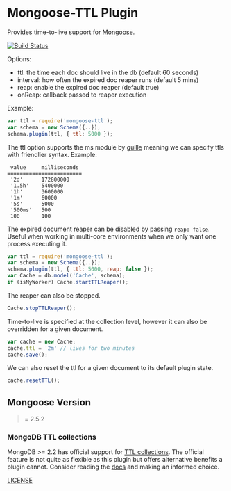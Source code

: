 # Mongoose-TTL Plugin

Provides time-to-live support for [Mongoose](http://mongoosejs.com).

[![Build Status](https://secure.travis-ci.org/aheckmann/mongoose-ttl.png)](http://travis-ci.org/aheckmann/mongoose-ttl)

Options:

  - ttl: the time each doc should live in the db (default 60 seconds)
  - interval: how often the expired doc reaper runs (default 5 mins)
  - reap: enable the expired doc reaper (default true)
  - onReap: callback passed to reaper execution

Example:

```js
var ttl = require('mongoose-ttl');
var schema = new Schema({..});
schema.plugin(ttl, { ttl: 5000 });
```

The ttl option supports the ms module by [guille](https://github.com/guille) meaning
we can specify ttls with friendlier syntax. Example:

```
 value     milliseconds
========================
 '2d'      172800000
 '1.5h'    5400000
 '1h'      3600000
 '1m'      60000
 '5s'      5000
 '500ms'   500
 100       100
```

The expired document reaper can be disabled by passing `reap: false`.
Useful when working in multi-core environments when we only want one
process executing it.

```js
var ttl = require('mongoose-ttl');
var schema = new Schema({..});
schema.plugin(ttl, { ttl: 5000, reap: false });
var Cache = db.model('Cache', schema);
if (isMyWorker) Cache.startTTLReaper();
```

The reaper can also be stopped.

```js
Cache.stopTTLReaper();
```

Time-to-live is specified at the collection level, however
it can also be overridden for a given document.

```js
var cache = new Cache;
cache.ttl = '2m' // lives for two minutes
cache.save();
```

We can also reset the ttl for a given document to its
default plugin state.

```js
cache.resetTTL();
```
## Mongoose Version
>= 2.5.2

### MongoDB TTL collections
MongoDB >= 2.2 has official support for [TTL collections](http://docs.mongodb.org/manual/tutorial/expire-data/). The official feature is not quite as flexible as this plugin but offers alternative benefits a plugin cannot. Consider reading the [docs](http://docs.mongodb.org/manual/tutorial/expire-data/) and making an informed choice.

[LICENSE](https://github.com/aheckmann/mongoose-ttl/blob/master/LICENSE)
